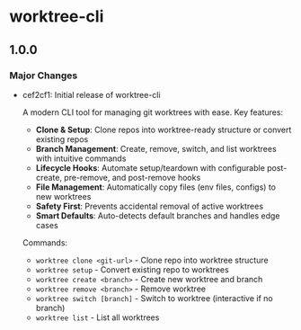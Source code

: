 # worktree-cli

## 1.0.0

### Major Changes

- cef2cf1: Initial release of worktree-cli

  A modern CLI tool for managing git worktrees with ease. Key features:

  - **Clone & Setup**: Clone repos into worktree-ready structure or convert existing repos
  - **Branch Management**: Create, remove, switch, and list worktrees with intuitive commands
  - **Lifecycle Hooks**: Automate setup/teardown with configurable post-create, pre-remove, and post-remove hooks
  - **File Management**: Automatically copy files (env files, configs) to new worktrees
  - **Safety First**: Prevents accidental removal of active worktrees
  - **Smart Defaults**: Auto-detects default branches and handles edge cases

  Commands:

  - `worktree clone <git-url>` - Clone repo into worktree structure
  - `worktree setup` - Convert existing repo to worktrees
  - `worktree create <branch>` - Create new worktree and branch
  - `worktree remove <branch>` - Remove worktree
  - `worktree switch [branch]` - Switch to worktree (interactive if no branch)
  - `worktree list` - List all worktrees
